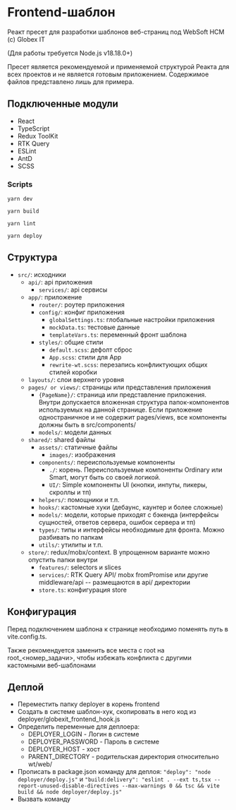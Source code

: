 # Frontend-шаблон
Реакт пресет для разработки шаблонов веб-страниц под WebSoft HCM
(с) Globex IT

(Для работы требуется  Node.js v18.18.0+)

Пресет является рекомендуемой и применяемой структурой Реакта для всех проектов и не является готовым приложением. Содержимое файлов представлено лишь для примера.

## Подключенные модули
- React
- TypeScript
- Redux ToolKit
- RTK Query
- ESLint
- AntD
- SCSS


### Scripts
```
yarn dev
```
```
yarn build
```
```
yarn lint
```
```
yarn deploy
```

## Структура

- `src/`: исходники
	- `api/`: api приложения
    	- `services/`: api сервисы
  	- `app/`: приложение
    	- `router/`: роутер приложения 
    	- `config/`: конфиг приложения
        	- `globalSettings.ts`: глобальные настройки приложения
        	- `mockData.ts`: тестовые данные
        	- `templateVars.ts`: переменный фронт шаблона
      	- `styles/`: общие стили
        	- `default.scss`: дефолт сброс
        	- `App.scss`: стили для App
        	- `rewrite-wt.scss`: перезапись конфликтующих общих стилей коробки
  	- `layouts/`: слои верхнего уровня
	- `pages/ or views/`: страницы или представления приложения
    	- `{PageName}/`: страница или представление приложения. Внутри допускается вложенная структура папок-компонентов используемых на данной странице. Если приложение одностраничное и не содержит pages/views, все компоненты должны быть в src/components/
    	- `models/`: модели данных
  	- `shared/`: shared файлы
    	- `assets/`: статичные файлы
        	- `images/`: изображения
    	- `components/`: переиспользуемые компоненты
        	- `./`: корень. Переиспользуемые компоненты Ordinary или Smart, могут быть со своей логикой.
        	- `UI/`: Simple компоненты UI (кнопки, инпуты, пикеры, скроллы и тп)
      	- `helpers/`: помощники и т.п.
      	- `hooks/`: кастомные хуки (дебаунс, каунтер и более сложные)
		- `models/`: модели, которые приходят с бэкенда (интерфейсы сущностей,  ответов сервера, ошибок сервера и тп)
    	- `types/`: типы и интерфейсы необходимые для фронта. Можно разбивать по папкам
    	- `utils/`: утилиты и т.п.
  	- `store/`: redux/mobx/context. В упрощенном варианте можно опустить папки внутри
    	- `features/`: selectors и slices
    	- `services/`: RTK Query API/ mobx fromPromise или другие middleware/api -- размещаются в api/ директории
    	- `store.ts`: конфигурация store
  	

## Конфигурация

Перед подключением шаблона к странице необходимо поменять путь в vite.config.ts.

Также рекомендуется заменить все места с root на root_<номер_задачи>, чтобы избежать конфликта с другими кастомными веб-шаблонами

## Деплой
- Переместить папку deployer в корень frontend
- Создать в системе шаблон-хук, скопировать в него код из deployer/globexit_frontend_hook.js
- Определить переменные для деплоера:
    - DEPLOYER_LOGIN - Логин в системе
	- DEPLOYER_PASSWORD - Пароль в системе
	- DEPLOYER_HOST - хост
	- PARENT_DIRECTORY - родительская директория относительно wt/web/
- Прописать в package.json команду для деплоя: ``"deploy": "node deployer/deploy.js"`` и ``"build:delivery": "eslint . --ext ts,tsx --report-unused-disable-directives --max-warnings 0 && tsc && vite build && node deployer/deploy.js"``
- Вызвать команду